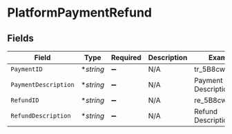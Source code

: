 # PlatformPaymentRefund


## Fields

| Field                | Type                 | Required             | Description          | Example              |
| -------------------- | -------------------- | -------------------- | -------------------- | -------------------- |
| `PaymentID`          | **string*            | :heavy_minus_sign:   | N/A                  | tr_5B8cwPMGnU        |
| `PaymentDescription` | **string*            | :heavy_minus_sign:   | N/A                  | Payment Description  |
| `RefundID`           | **string*            | :heavy_minus_sign:   | N/A                  | re_5B8cwPMGnU        |
| `RefundDescription`  | **string*            | :heavy_minus_sign:   | N/A                  | Refund Description   |